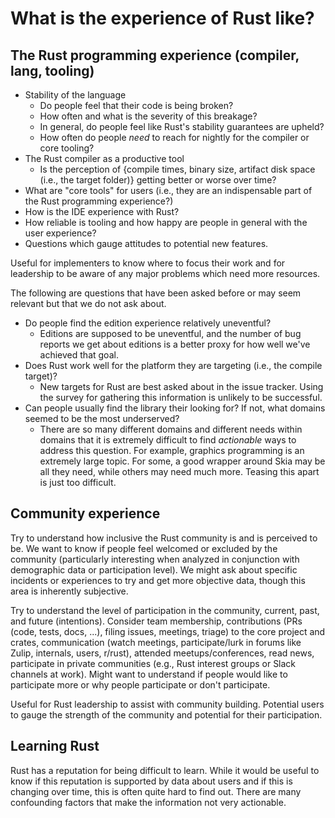 # What is the experience of Rust like?

## The Rust programming experience (compiler, lang, tooling)

* Stability of the language
  * Do people feel that their code is being broken?
  * How often and what is the severity of this breakage?
  * In general, do people feel like Rust's stability guarantees are upheld?
  * How often do people *need* to reach for nightly for the compiler or core tooling?
* The Rust compiler as a productive tool
  * Is the perception of {compile times, binary size, artifact disk space (i.e., the target folder)} getting better or worse over time?
* What are "core tools" for users (i.e., they are an indispensable part of the Rust programming experience?)
* How is the IDE experience with Rust?
* How reliable is tooling and how happy are people in general with the user experience?
* Questions which gauge attitudes to potential new features.

Useful for implementers to know where to focus their work and for leadership to be aware of any major problems which need more resources.

The following are questions that have been asked before or may seem relevant but that we do not ask about.

* Do people find the edition experience relatively uneventful?
  * Editions are supposed to be uneventful, and the number of bug reports we get about editions is a better proxy for how well we've achieved that goal.
* Does Rust work well for the platform they are targeting (i.e., the compile target)?
  * New targets for Rust are best asked about in the issue tracker. Using the survey for gathering this information is unlikely to be successful.
* Can people usually find the library their looking for? If not, what domains seemed to be the most underserved?
  * There are so many different domains and different needs within domains that it is extremely difficult to find *actionable* ways to address this question. For example, graphics programming is an extremely large topic. For some, a good wrapper around Skia may be all they need, while others may need much more. Teasing this apart is just too difficult.

## Community experience

Try to understand how inclusive the Rust community is and is perceived to be. We want to know if people feel welcomed or excluded by the community (particularly interesting when analyzed in conjunction with demographic data or participation level). We might ask about specific incidents or experiences to try and get more objective data, though this area is inherently subjective.

Try to understand the level of participation in the community, current, past, and future (intentions). Consider team membership, contributions (PRs (code, tests, docs, ...), filing issues, meetings, triage) to the core project and crates, communication (watch meetings, participate/lurk in forums like Zulip, internals, users, r/rust), attended meetups/conferences, read news, participate in private communities (e.g., Rust interest groups or Slack channels at work). Might want to understand if people would like to participate more or why people participate or don't participate.

Useful for Rust leadership to assist with community building. Potential users to gauge the strength of the community and potential for their participation.

## Learning Rust

Rust has a reputation for being difficult to learn. While it would be useful to know if this reputation is supported by data about users and if this is changing over time, this is often quite hard to find out. There are many confounding factors that make the information not very actionable.